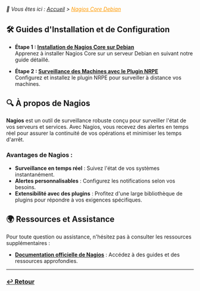 <link rel="stylesheet" type="text/css" href="/assets/css/principal-theme.css">

###### 📂 Vous êtes ici : [Accueil](../../index.md) > <a href="." style="color: #ff9900; text-decoration: underline;">Nagios Core Debian</a>

## 🛠️ Guides d'Installation et de Configuration

- **Étape 1 : [Installation de Nagios Core sur Debian](installation-nagioscore.md)**  
Apprenez à installer Nagios Core sur un serveur Debian en suivant notre guide détaillé.

-  **Étape 2 : [Surveillance des Machines avec le Plugin NRPE](supervision-nrpe)**  
Configurez et installez le plugin NRPE pour surveiller à distance vos machines.

## 🔍 À propos de Nagios

**Nagios** est un outil de surveillance robuste conçu pour surveiller l'état de vos serveurs et services. Avec Nagios, vous recevez des alertes en temps réel pour assurer la continuité de vos opérations et minimiser les temps d'arrêt.

### Avantages de Nagios :
- **Surveillance en temps réel** : Suivez l'état de vos systèmes instantanément.
- **Alertes personnalisables** : Configurez les notifications selon vos besoins.
- **Extensibilité avec des plugins** : Profitez d'une large bibliothèque de plugins pour répondre à vos exigences spécifiques.

## 🌍 Ressources et Assistance

Pour toute question ou assistance, n'hésitez pas à consulter les ressources supplémentaires :

- **[Documentation officielle de Nagios](https://www.nagios.org/documentation/)** : Accédez à des guides et des ressources approfondies.


---

### **[↩️ Retour](../../index.md)**